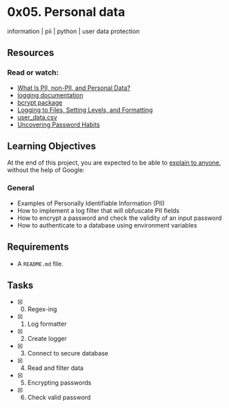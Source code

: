 # 0x05. Personal data
 information | pii | python | user data protection

## Resources
### Read or watch:
* [What Is PII, non-PII, and Personal Data?](https://piwik.pro/blog/what-is-pii-personal-data/)
* [logging documentation](https://docs.python.org/3/library/logging.html)
* [bcrypt package](https://github.com/pyca/bcrypt/)
* [Logging to Files, Setting Levels, and Formatting](https://www.youtube.com/watch?v=-ARI4Cz-awo)
* [user_data.csv](https://holbertonintranet.s3.amazonaws.com/uploads/misc/2019/11/a2e00974ce6b41460425.csv?X-Amz-Algorithm=AWS4-HMAC-SHA256&X-Amz-Credential=AKIARDDGGGOUWMNL5ANN%2F20201102%2Fus-east-1%2Fs3%2Faws4_request&X-Amz-Date=20201102T202422Z&X-Amz-Expires=86400&X-Amz-SignedHeaders=host&X-Amz-Signature=2ab6e9982734a98964a9979d6e3d4c5cd37b68ebe0c75f476265a3f035972881)
* [Uncovering Password Habits](https://digitalguardian.com/blog/uncovering-password-habits-are-users-password-security-habits-improving-infographic)

## Learning Objectives
At the end of this project, you are expected to be able to [explain to anyone](https://fs.blog/2012/04/feynman-technique/), without the help of Google:
### General
* Examples of Personally Identifiable Information (PII)
* How to implement a log filter that will obfuscate PII fields
* How to encrypt a password and check the validity of an input password
* How to authenticate to a database using environment variables

## Requirements
* A ```README.md``` file.

## Tasks
* [x] 0. Regex-ing
* [x] 1. Log formatter
* [x] 2. Create logger
* [x] 3. Connect to secure database
* [x] 4. Read and filter data
* [x] 5. Encrypting passwords
* [x] 6. Check valid password

